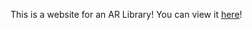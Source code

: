 <script src="888.js"></script>

This is a website for an AR Library! You can view it [here](888.js)!
